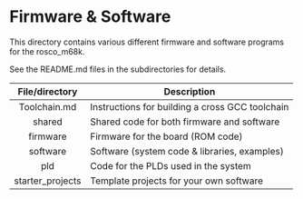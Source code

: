 # Firmware & Software

This directory contains various different firmware and software programs
for the rosco_m68k. 

See the README.md files in the subdirectories for details.

| File/directory      | Description                                    |
|:-------------------:|------------------------------------------------|
| Toolchain.md        | Instructions for building a cross GCC toolchain|
| shared              | Shared code for both firmware and software     |
| firmware            | Firmware for the board (ROM code)              |
| software            | Software (system code & libraries, examples)   |
| pld                 | Code for the PLDs used in the system           |
| starter_projects    | Template projects for your own software        |

